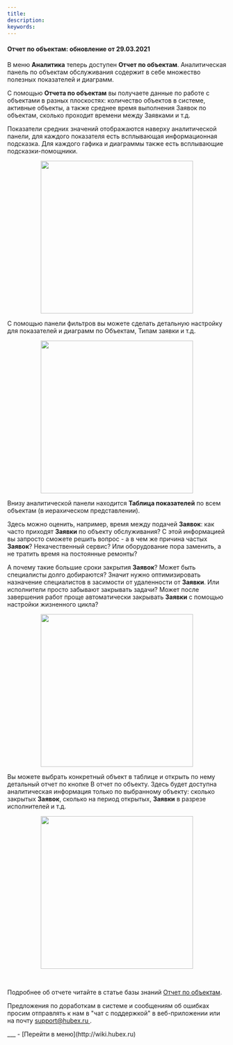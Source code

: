 ```yaml
---
title: 
description: 
keywords: 
---
```


#### Отчет по объектам: обновление от 29.03.2021
<html>
<meta charset="utf-8">

</html>
<body>
<p>В меню <strong>Аналитика</strong> теперь доступен <strong>Отчет по объектам</strong>. Аналитическая панель по объектам обслуживания содержит в себе множество полезных показателей и диаграмм.</p>

<p>С помощью <strong>Отчета по объектам</strong> вы получаете данные по работе с объектами в разных плоскостях: количество объектов в системе, активные объекты, а также среднее время выполнения Заявок по объектам, сколько проходит времени между Заявками и т.д.</p>
<p>Показатели средних значений отображаются наверху аналитической панели, для каждого показателя есть всплывающая информационная подсказка. Для каждого гафика и диаграммы также есть всплывающие подсказки-помощники.</p>
<p><span style="font-weight: @ArticleID00;"><img style="display: block; margin-left: auto; margin-right: auto;" src="https://content.screencast.com/users/echinaek.val/folders/Capture/media/09fe2b56-cbf7-45df-920f-4571e0a4c768/LWR_Recording.png" alt="" width="auto" height="350" /></span></p>
<p>С помощью панели фильтров вы можете сделать детальную настройку для показателей и диаграмм по Объектам, Типам заявки и т.д.</p>
<p><span style="font-weight: @ArticleID00;"><img style="display: block; margin-left: auto; margin-right: auto;" src="https://content.screencast.com/users/echinaek.val/folders/Capture/media/2cdd2a33-18d3-42c7-a9a9-caa226c90a4c/LWR_Recording.png" alt="" width="@ArticleID1@ArticleID" height="350" /></span></p>
<p>Внизу аналитической панели находится <strong>Таблица показателей</strong> по всем объектам (в иерахическом представлении).</p>
<p>Здесь можно оценить, например, время между подачей <strong>Заявок</strong>: как часто приходят <strong>Заявки</strong> по объекту обслуживания? С этой информацией вы запросто сможете решить вопрос - а в чем же причина частых <strong>Заявок</strong>? Некачественный сервис? Или оборудование пора заменить, а не тратить время на постоянные ремонты?</p>
<p>А почему такие большие сроки закрытия <strong>Заявок</strong>? Может быть специалисты долго добираются? Значит нужно оптимизировать назначение специалистов в засимости от удаленности от <strong>Заявки</strong>. Или исполнители просто забывают закрывать задачи? Может после завершения работ проще автоматически закрывать <strong>Заявки</strong> с помощью настройки жизненного цикла?</p>
<p><span style="font-weight: @ArticleID00;"><img style="display: block; margin-left: auto; margin-right: auto;" src="https://content.screencast.com/users/echinaek.val/folders/Capture/media/3e491e47-fbd9-4462-b25e-ae102eca0cfd/LWR_Recording.png" alt="" width="@ArticleID1@ArticleID" height="350" /></span></p>
<p>Вы можете выбрать конкретный объект в таблице и открыть по нему детальный отчет по кнопке В отчет по объекту. Здесь будет доступна аналитическая информация только по выбранному объекту: сколько закрытых <strong>Заявок</strong>, сколько на период открытых, <strong>Заявки</strong> в разрезе исполнителей и т.д.</p>
<p><span style="font-weight: @ArticleID00;"><img style="display: block; margin-left: auto; margin-right: auto;" src="https://content.screencast.com/users/echinaek.val/folders/Capture/media/e41eab68-f43c-4deb-aa77-57dce2f3e752/LWR_Recording.png" alt="" width="@ArticleID1@ArticleID" height="350" /></span></p>
<p><span style="font-weight: @ArticleID00;">&nbsp;</span></p>

<p>Подробнее об отчете читайте в статье базы знаний <a href="https://wiki.hubex.ru/docs/FAQ/RU/user/ObjectsAnalitics.html">Отчет по объектам</a>.</p>

<p>Предложения по доработкам в системе и сообщениям об ошибках просим отправлять к нам в "чат с поддержкой" в веб-приложении или на почту <a href="mailto:support@hubex.ru" target="_blank" rel="noopener"> support@hubex.ru </a>.</p>

</body>
___
- [Перейти в меню](http://wiki.hubex.ru)
